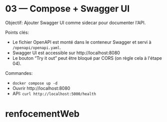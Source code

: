 
# 03 — Compose + Swagger UI

Objectif: Ajouter Swagger UI comme sidecar pour documenter l'API.

Points clés:
- Le fichier OpenAPI est monté dans le conteneur Swagger et servi à `/openapi/openapi.yaml`.
- Swagger UI est accessible sur http://localhost:8080
- Le bouton “Try it out” peut être bloqué par CORS (on règle cela à l'étape 04).

Commandes:
- `docker compose up -d`
- Ouvrir http://localhost:8080
- API: `curl http://localhost:5000/health`
# renfocementWeb
